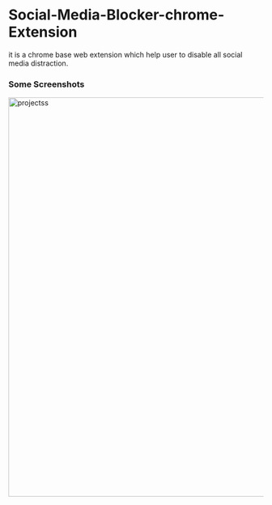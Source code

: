 # Social-Media-Blocker-chrome-Extension
it is a chrome base web extension which help user to disable all social media distraction.

### Some Screenshots

<img width="788" alt="projectss" src="https://user-images.githubusercontent.com/86715119/148064782-849523c9-de1f-4415-900f-b42ff97a4e88.png">


